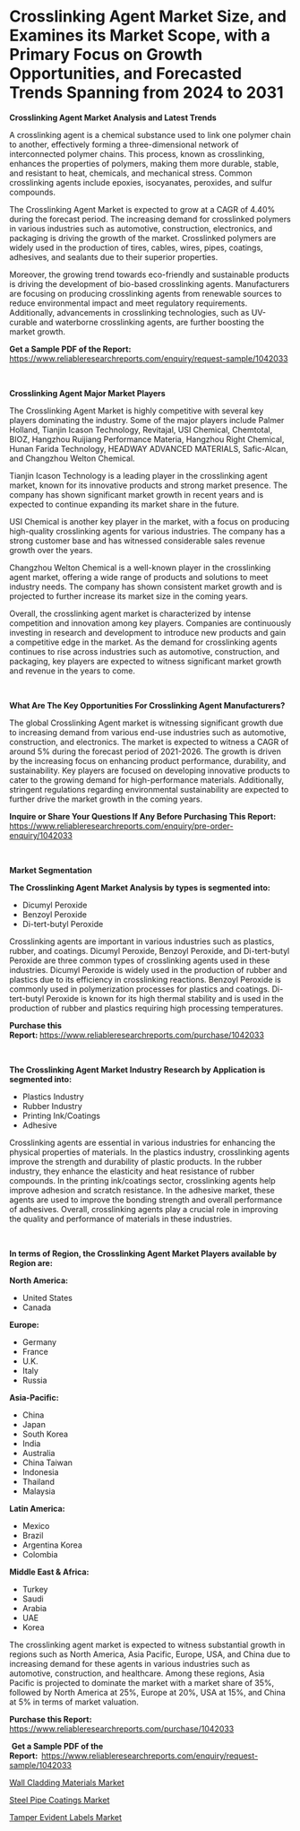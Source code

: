 <p><h1>Crosslinking Agent Market Size, and Examines its Market Scope, with a Primary Focus on Growth Opportunities, and Forecasted Trends Spanning from 2024 to 2031</h1></p><p><strong>Crosslinking Agent Market Analysis and Latest Trends</strong></p>
<p><p>A crosslinking agent is a chemical substance used to link one polymer chain to another, effectively forming a three-dimensional network of interconnected polymer chains. This process, known as crosslinking, enhances the properties of polymers, making them more durable, stable, and resistant to heat, chemicals, and mechanical stress. Common crosslinking agents include epoxies, isocyanates, peroxides, and sulfur compounds.</p><p>The Crosslinking Agent Market is expected to grow at a CAGR of 4.40% during the forecast period. The increasing demand for crosslinked polymers in various industries such as automotive, construction, electronics, and packaging is driving the growth of the market. Crosslinked polymers are widely used in the production of tires, cables, wires, pipes, coatings, adhesives, and sealants due to their superior properties.</p><p>Moreover, the growing trend towards eco-friendly and sustainable products is driving the development of bio-based crosslinking agents. Manufacturers are focusing on producing crosslinking agents from renewable sources to reduce environmental impact and meet regulatory requirements. Additionally, advancements in crosslinking technologies, such as UV-curable and waterborne crosslinking agents, are further boosting the market growth.</p></p>
<p><strong>Get a Sample PDF of the Report:&nbsp;</strong> <a href="https://www.reliableresearchreports.com/enquiry/request-sample/1042033">https://www.reliableresearchreports.com/enquiry/request-sample/1042033</a></p>
<p>&nbsp;</p>
<p><strong>Crosslinking Agent Major Market Players</strong></p>
<p><p>The Crosslinking Agent Market is highly competitive with several key players dominating the industry. Some of the major players include Palmer Holland, Tianjin Icason Technology, Revitajal, USI Chemical, Chemtotal, BIOZ, Hangzhou Ruijiang Performance Materia, Hangzhou Right Chemical, Hunan Farida Technology, HEADWAY ADVANCED MATERIALS, Safic-Alcan, and Changzhou Welton Chemical.</p><p>Tianjin Icason Technology is a leading player in the crosslinking agent market, known for its innovative products and strong market presence. The company has shown significant market growth in recent years and is expected to continue expanding its market share in the future.</p><p>USI Chemical is another key player in the market, with a focus on producing high-quality crosslinking agents for various industries. The company has a strong customer base and has witnessed considerable sales revenue growth over the years.</p><p>Changzhou Welton Chemical is a well-known player in the crosslinking agent market, offering a wide range of products and solutions to meet industry needs. The company has shown consistent market growth and is projected to further increase its market size in the coming years.</p><p>Overall, the crosslinking agent market is characterized by intense competition and innovation among key players. Companies are continuously investing in research and development to introduce new products and gain a competitive edge in the market. As the demand for crosslinking agents continues to rise across industries such as automotive, construction, and packaging, key players are expected to witness significant market growth and revenue in the years to come.</p></p>
<p>&nbsp;</p>
<p><strong>What Are The Key Opportunities For Crosslinking Agent Manufacturers?</strong></p>
<p><p>The global Crosslinking Agent market is witnessing significant growth due to increasing demand from various end-use industries such as automotive, construction, and electronics. The market is expected to witness a CAGR of around 5% during the forecast period of 2021-2026. The growth is driven by the increasing focus on enhancing product performance, durability, and sustainability. Key players are focused on developing innovative products to cater to the growing demand for high-performance materials. Additionally, stringent regulations regarding environmental sustainability are expected to further drive the market growth in the coming years.</p></p>
<p><strong>Inquire or Share Your Questions If Any Before Purchasing This Report:</strong> <a href="https://www.reliableresearchreports.com/enquiry/pre-order-enquiry/1042033">https://www.reliableresearchreports.com/enquiry/pre-order-enquiry/1042033</a></p>
<p>&nbsp;</p>
<p><strong>Market Segmentation</strong></p>
<p><strong>The Crosslinking Agent Market Analysis by types is segmented into:</strong></p>
<p><ul><li>Dicumyl Peroxide</li><li>Benzoyl Peroxide</li><li>Di-tert-butyl Peroxide</li></ul></p>
<p><p>Crosslinking agents are important in various industries such as plastics, rubber, and coatings. Dicumyl Peroxide, Benzoyl Peroxide, and Di-tert-butyl Peroxide are three common types of crosslinking agents used in these industries. Dicumyl Peroxide is widely used in the production of rubber and plastics due to its efficiency in crosslinking reactions. Benzoyl Peroxide is commonly used in polymerization processes for plastics and coatings. Di-tert-butyl Peroxide is known for its high thermal stability and is used in the production of rubber and plastics requiring high processing temperatures.</p></p>
<p><strong>Purchase this Report:&nbsp;</strong><a href="https://www.reliableresearchreports.com/purchase/1042033">https://www.reliableresearchreports.com/purchase/1042033</a></p>
<p>&nbsp;</p>
<p><strong>The Crosslinking Agent Market Industry Research by Application is segmented into:</strong></p>
<p><ul><li>Plastics Industry</li><li>Rubber Industry</li><li>Printing Ink/Coatings</li><li>Adhesive</li></ul></p>
<p><p>Crosslinking agents are essential in various industries for enhancing the physical properties of materials. In the plastics industry, crosslinking agents improve the strength and durability of plastic products. In the rubber industry, they enhance the elasticity and heat resistance of rubber compounds. In the printing ink/coatings sector, crosslinking agents help improve adhesion and scratch resistance. In the adhesive market, these agents are used to improve the bonding strength and overall performance of adhesives. Overall, crosslinking agents play a crucial role in improving the quality and performance of materials in these industries.</p></p>
<p>&nbsp;</p>
<p><strong>In terms of Region, the Crosslinking Agent Market Players available by Region are:</strong></p>
<p>
    <p> <strong> North America: </strong>
        <ul>
            <li>United States</li>
            <li>Canada</li>
        </ul>
        </p> 
    <p> <strong> Europe: </strong>
        <ul>
            <li>Germany</li>
            <li>France</li>
            <li>U.K.</li>
            <li>Italy</li>
            <li>Russia</li>
        </ul>
        </p> 
    <p> <strong> Asia-Pacific: </strong>
        <ul>
            <li>China</li>
            <li>Japan</li>
            <li>South Korea</li>
            <li>India</li>
            <li>Australia</li>
            <li>China Taiwan</li>
            <li>Indonesia</li>
            <li>Thailand</li>
            <li>Malaysia</li>
        </ul>
        </p> 
    <p> <strong> Latin America: </strong>
        <ul>
            <li>Mexico</li>
            <li>Brazil</li>
            <li>Argentina Korea</li>
            <li>Colombia</li>
        </ul>
        </p> 
    <p> <strong> Middle East & Africa: </strong>
        <ul>
            <li>Turkey</li>
            <li>Saudi</li>
            <li>Arabia</li>
            <li>UAE</li>
            <li>Korea</li>
        </ul>
    </p>
    </p>
<p><p>The crosslinking agent market is expected to witness substantial growth in regions such as North America, Asia Pacific, Europe, USA, and China due to increasing demand for these agents in various industries such as automotive, construction, and healthcare. Among these regions, Asia Pacific is projected to dominate the market with a market share of 35%, followed by North America at 25%, Europe at 20%, USA at 15%, and China at 5% in terms of market valuation.</p></p>
<p><strong>Purchase this Report: </strong><a href="https://www.reliableresearchreports.com/purchase/1042033">https://www.reliableresearchreports.com/purchase/1042033</a></p>
<p>&nbsp;<strong>Get a Sample PDF of the Report:&nbsp;&nbsp;</strong><a href="https://www.reliableresearchreports.com/enquiry/request-sample/1042033">https://www.reliableresearchreports.com/enquiry/request-sample/1042033</a></p>
<p><strong></strong></p>
<p><p><a href="https://github.com/lataunyatinikmelvin59ilbd0dv/Market-Research-Report-List-1/blob/main/wall-cladding-materials-market.md">Wall Cladding Materials Market</a></p><p><a href="https://github.com/JameTravis/Market-Research-Report-List-4/blob/main/steel-pipe-coatings-market.md">Steel Pipe Coatings Market</a></p><p><a href="https://github.com/vimar16th/Market-Research-Report-List-3/blob/main/tamper-evident-labels-market.md">Tamper Evident Labels Market</a></p></p>